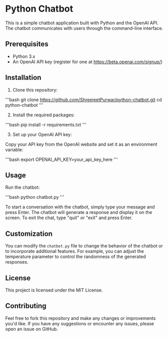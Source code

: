 # Python Chatbot

This is a simple chatbot application built with Python and the OpenAI API. The chatbot communicates with users through the command-line interface.

## Prerequisites

- Python 3.x
- An OpenAI API key (register for one at https://beta.openai.com/signup/)

## Installation

1. Clone this repository:

'''bash
git clone https://github.com/ShreejeetPurwar/python-chatbot.git
cd python-chatbot
'''

2. Install the required packages:

'''bash
pip install -r requirements.txt
'''

3. Set up your OpenAI API key:

Copy your API key from the OpenAI website and set it as an environment variable:

'''bash
export OPENAI_API_KEY=your_api_key_here
'''

## Usage

Run the chatbot:

'''bash
python chatbot.py
'''

To start a conversation with the chatbot, simply type your message and press Enter. The chatbot will generate a response and display it on the screen. To exit the chat, type "quit" or "exit" and press Enter.

## Customization

You can modify the `chatbot.py` file to change the behavior of the chatbot or to incorporate additional features. For example, you can adjust the temperature parameter to control the randomness of the generated responses.

## License

This project is licensed under the MIT License.

## Contributing

Feel free to fork this repository and make any changes or improvements you'd like. If you have any suggestions or encounter any issues, please open an issue on GitHub.
